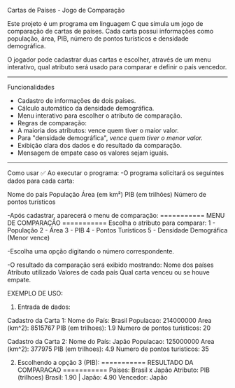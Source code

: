 Cartas de Países - Jogo de Comparação

Este projeto é um programa em linguagem C que simula um jogo de comparação de cartas de países. Cada carta possui informações como população, área, PIB, número de pontos turísticos e densidade demográfica.

O jogador pode cadastrar duas cartas e escolher, através de um menu interativo, qual atributo será usado para comparar e definir o país vencedor.

---

Funcionalidades

- Cadastro de informações de dois países.
- Cálculo automático da densidade demográfica.
- Menu interativo para escolher o atributo de comparação.
- Regras de comparação:
- A maioria dos atributos: vence quem tiver o maior valor.
- Para "densidade demográfica", *vence quem tiver o menor valor.*
- Exibição clara dos dados e do resultado da comparação.
- Mensagem de empate caso os valores sejam iguais.

---

Como usar
✅ Ao executar o programa:
-O programa solicitará os seguintes dados para cada carta:

Nome do país
População
Área (em km²)
PIB (em trilhões)
Número de pontos turísticos

-Após cadastrar, aparecerá o menu de comparação:
=========== MENU DE COMPARAÇÃO ===========
Escolha o atributo para comparar:
1 - População
2 - Área
3 - PIB
4 - Pontos Turísticos
5 - Densidade Demográfica (Menor vence)

-Escolha uma opção digitando o número correspondente.

-O resultado da comparação será exibido mostrando:
Nome dos países
Atributo utilizado
Valores de cada país
Qual carta venceu ou se houve empate.

EXEMPLO DE USO:
1. Entrada de dados:

Cadastro da Carta 1:
Nome do País: Brasil
Populacao: 214000000
Area (km^2): 8515767
PIB (em trilhoes): 1.9
Numero de pontos turisticos: 20

Cadastro da Carta 2:
Nome do País: Japão
Populacao: 125000000
Area (km^2): 377975
PIB (em trilhoes): 4.9
Numero de pontos turisticos: 35

2. Escolhendo a opção 3 (PIB):
=========== RESULTADO DA COMPARACAO ===========
Paises: Brasil x Japão
Atributo: PIB (trilhoes)
Brasil: 1.90 | Japão: 4.90
Vencedor: Japão
